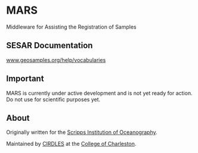 MARS
====

Middleware for Assisting the Registration of Samples

SESAR Documentation
-------------------

www.geosamples.org/help/vocabularies

Important
---------

MARS is currently under active development and is not yet ready for action. Do
not use for scientific purposes yet.

About
-----

Originally written for the
[Scripps Institution of Oceanography](https://scripps.ucsd.edu).

Maintained by [CIRDLES](https://cirdles.org) at the
[College of Charleston](https://cofc.edu).
